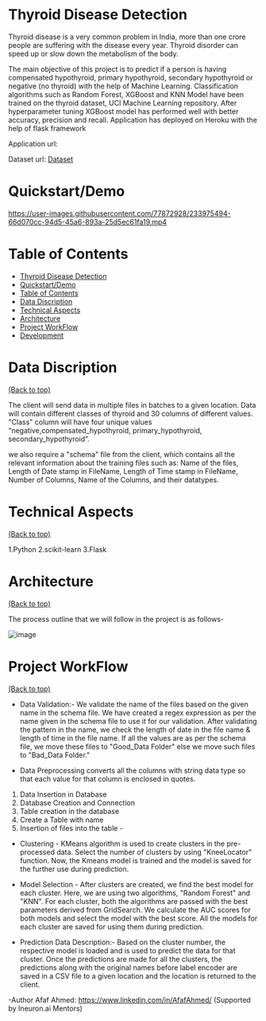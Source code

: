 # Thyroid Disease Detection
  Thyroid disease is a very common problem in India, more than one crore people are suffering with the disease every year. Thyroid disorder can speed up or slow down     the metabolism of the body.

  The main objective of this project is to predict if a person is having compensated hypothyroid, primary hypothyroid, secondary hypothyroid or negative (no thyroid)     with the help of Machine Learning. Classification algorithms such as Random Forest, XGBoost and KNN Model have been trained on the thyroid dataset, UCI Machine         Learning repository. After hyperparameter tuning XGBoost model has performed well with better accuracy, precision and recall. Application has deployed on Heroku with   the help of flask framework
  
Application url:


Dataset url:
[Dataset](https://archive.ics.uci.edu/ml/datasets/thyroid+disease)

# Quickstart/Demo
  

https://user-images.githubusercontent.com/77872928/233975494-66d070cc-94d5-45a6-893a-25d5ec61fa19.mp4



# Table of Contents

- [Thyroid Disease Detection](#thyroid-disease-detection)
- [Quickstart/Demo](#quickstartdemo)
- [Table of Contents](#table-of-contents)
- [Data Discription](#data-discription)
- [Technical Aspects](#technical-aspects)
- [Architecture](#architecture)
- [Project WorkFlow](#project-workflow)
- [Development](#development)

# Data Discription
[(Back to top)](#table-of-contents)

The client will send data in multiple files in batches to a given location. Data will contain different classes of thyroid and 30 columns of different values. "Class" column will have four unique values “negative,compensated_hypothyroid, primary_hypothyroid, secondary_hypothyroid”.

we also require a "schema" file from the client, which contains all the relevant information about the training files such as: Name of the files, Length of Date stamp in FileName, Length of Time stamp in FileName, Number of Columns, Name of the Columns, and their datatypes.

# Technical Aspects
[(Back to top)](#table-of-contents)

1.Python
2.scikit-learn
3.Flask

# Architecture
[(Back to top)](#table-of-contents)

The process outline that we will follow in the project is as follows-

![image](https://user-images.githubusercontent.com/88799249/159979820-fc6c54a7-53ee-46a1-847c-75678dc2f3df.png)

# Project WorkFlow
[(Back to top)](#table-of-contents)

* Data Validation:-
We validate the name of the files based on the given name in the schema file. We have created a regex expression as per the name given in the schema file to use it for our validation. After validating the pattern in the name, we check the length of date in the file name & length of time in the file name. If all the values are as per the schema file, we move these files to "Good_Data Folder" else we move such files to "Bad_Data Folder."

* Data Preprocessing
converts all the columns with string data type so that each value for that column is enclosed in quotes.
1. Data Insertion in Database
2. Database Creation and Connection 
3. Table creation in the database 
4. Create a Table with name 
5. Insertion of files into the table -

* Clustering - KMeans algorithm is used to create clusters in the pre-processed data. Select the number of clusters by using "KneeLocator" function. Now, the Kmeans model is trained and the model is saved for the further use during prediction.

* Model Selection - After clusters are created, we find the best model for each cluster. Here, we are using two algorithms, "Random Forest" and "KNN". For each cluster, both the algorithms are passed with the best parameters derived from GridSearch. We calculate the AUC scores for both models and select the model with the best score. All the models for each cluster are saved for using them during prediction.
* Prediction Data Description:-
Based on the cluster number, the respective model is loaded and is used to predict the data for that cluster.
Once the predictions are made for all the clusters, the predictions along with the original names before label encoder are saved in a CSV file to a given location and the location is returned to the client.

-Author
Afaf Ahmed: https://www.linkedin.com/in/AfafAhmed/
(Supported by Ineuron.ai Mentors)


